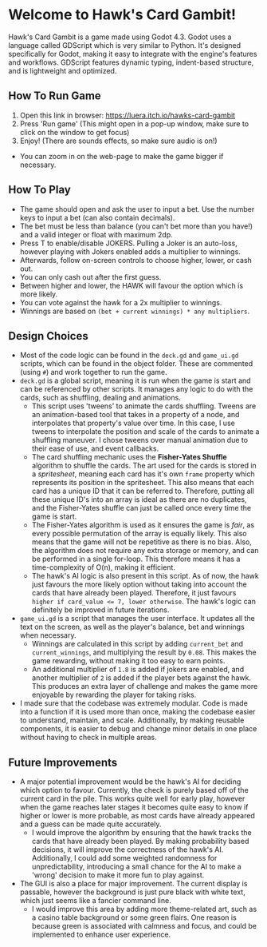 # Welcome to Hawk's Card Gambit!

Hawk's Card Gambit is a game made using Godot 4.3.
Godot uses a language called GDScript which is very similar to Python. It's designed specifically for Godot, making it easy to integrate with the engine's features and workflows.
GDScript features dynamic typing, indent-based structure, and is lightweight and optimized.

## How To Run Game
1. Open this link in browser: https://luera.itch.io/hawks-card-gambit
2. Press 'Run game' (This might open in a pop-up window, make sure to click on the window to get focus)
3. Enjoy! (There are sounds effects, so make sure audio is on!)
  - You can zoom in on the web-page to make the game bigger if necessary.

## How To Play
- The game should open and ask the user to input a bet. Use the number keys to input a bet (can also contain decimals).
- The bet must be less than balance (you can't bet more than you have!) and a valid integer or float with maximum 2dp.
- Press T to enable/disable JOKERS. Pulling a Joker is an auto-loss, however playing with Jokers enabled adds a multiplier to winnings.
- Afterwards, follow on-screen controls to choose higher, lower, or cash out.
- You can only cash out after the first guess.
- Between higher and lower, the HAWK will favour the option which is more likely.
- You can vote against the hawk for a 2x multiplier to winnings.
- Winnings are based on `(bet + current winnings) * any multipliers`.

## Design Choices

- Most of the code logic can be found in the `deck.gd` and `game_ui.gd` scripts, which can be found in the object folder. These are commented (using `#`) and work together to run the game.
- `deck.gd` is a global script, meaning it is run when the game is start and can be referenced by other scripts. It manages any logic to do with the cards, such as shuffling, dealing and animations.
  - This script uses 'tweens' to animate the cards shuffling. Tweens are an animation-based tool that takes in a property of a node, and interpolates that property's value over time. In this case, I use tweens to interpolate the position and scale of the cards to animate a shuffling maneuver. I chose tweens over manual animation due to their ease of use, and event callbacks.
  - The card shuffling mechanic uses the **Fisher-Yates Shuffle** algorithm to shuffle the cards. The art used for the cards is stored in a *spritesheet*, meaning each card has it's own `frame` property which represents its position in the spritesheet. This also means that each card has a unique ID that it can be referred to. Therefore, putting all these unique ID's into an array is ideal as there are no duplicates, and the Fisher-Yates shuffle can just be called once every time the game is start.
  - The Fisher-Yates algorithm is used as it ensures the game is *fair*, as every possible permutation of the array is equally likely. This also means that the game will not be repetitive as there is no bias. Also, the algorithm does not require any extra storage or memory, and can be performed in a single for-loop. This therefore means it has a time-complexity of O(n), making it efficient.
  - The hawk's AI logic is also present in this script. As of now, the hawk just favours the more likely option without taking into account the cards that have already been played. Therefore, it just favours `higher if card_value <= 7, lower otherwise`. The hawk's logic can definitely be improved in future iterations.
- `game_ui.gd` is a script that manages the user interface. It updates all the text on the screen, as well as the player's balance, bet and winnings when necessary.
  - Winnings are calculated in this script by adding `current_bet` and `current_winnings`, and multiplying the result by `0.08`. This makes the game rewarding, without making it too easy to earn points.
  - An additional multiplier of `1.8` is added if jokers are enabled, and another multiplier of `2` is added if the player bets against the hawk. This produces an extra layer of challenge and makes the game more enjoyable by rewarding the player for taking risks.
- I made sure that the codebase was extremely modular. Code is made into a function if it is used more than once, making the codebase easier to understand, maintain, and scale. Additionally, by making reusable components, it is easier to debug and change minor details in one place without having to check in multiple areas.

## Future Improvements
- A major potential improvement would be the hawk's AI for deciding which option to favour. Currently, the check is purely based off of the current card in the pile. This works quite well for early play, however when the game reaches later stages it becomes quite easy to know if higher or lower is more probable, as most cards have already appeared and a guess can be made quite accurately.
  - I would improve the algorithm by ensuring that the hawk tracks the cards that have already been played. By making probability based decisions, it will improve the correctness of the hawk's AI. Additionally, I could add some weighted randomness for unpredictability, introducing a small chance for the AI to make a 'wrong' decision to make it more fun to play against.
- The GUI is also a place for major improvement. The current display is passable, however the background is just pure black with white text, which just seems like a fancier command line.
  - I would improve this area by adding more theme-related art, such as a casino table background or some green flairs. One reason is because green is associated with calmness and focus, and could be implemented to enhance user experience.
